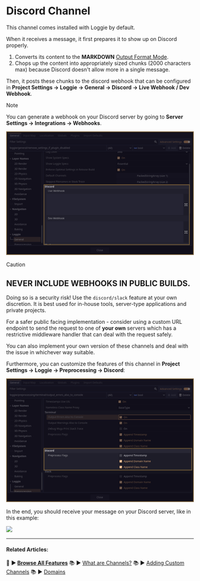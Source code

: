 # Discord Channel

This channel comes installed with Loggie by default.

When it receives a message, it first prepares it to show up on Discord properly.

1. Converts its content to the **MARKDOWN** [Output Format Mode](../features/OUTPUT_FORMAT_MODES.md).
2. Chops up the content into appropriately sized chunks (2000 characters max) because Discord doesn't allow more in a single message.

Then, it posts these chunks to the discord webhook that can be configured in **Project Settings -> Loggie -> General -> Discord -> Live Webhook / Dev Webhook**.

> [!NOTE]
> You can generate a webhook on your Discord server by going to **Server Settings -> Integrations -> Webhooks**.

![](../../assets/screenshots/discord_webhook_area.png)

> [!CAUTION]
> ## **NEVER INCLUDE WEBHOOKS IN PUBLIC BUILDS.**
> 
> Doing so is a security risk! Use the `discord/slack` feature at your own discretion. It is best used for in-house tools, server-type applications and private projects.
>   
> For a safer public facing implementation - consider using a custom URL endpoint to send the request to one of **your own** servers which has a restrictive middleware handler that can deal with the request safely.
> 
> You can also implement your own version of these channels and deal with the issue in whichever way suitable. 

Furthermore, you can customize the features of this channel in **Project Settings -> Loggie -> Preprocessing -> Discord**:

![](../../assets/screenshots/channel_discord_customize.png)

In the end, you should receive your message on your Discord server, like in this example:

![](https://i.imgur.com/PmAygkw.png)

---
#### Related Articles:
👀 **► [Browse All Features](../../docs/ALL_FEATURES.md)**
📚 ► [What are Channels?](../../docs/features/CHANNELS.md)
📚 ► [Adding Custom Channels](../../docs/customization/ADDING_CUSTOM_CHANNELS.md)
📚 ► [Domains](../../docs/features/DOMAINS.md)